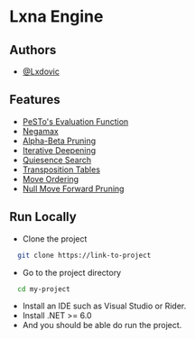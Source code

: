 # Lxna Engine

## Authors

- [@Lxdovic](https://www.github.com/Lxdovic)

## Features

- [PeSTo's Evaluation Function](https://www.chessprogramming.org/Simplified_Evaluation_Function)
- [Negamax](https://www.chessprogramming.org/Negamax)
- [Alpha-Beta Pruning](https://www.chessprogramming.org/Alpha-Beta)
- [Iterative Deepening](https://www.chessprogramming.org/Iterative_Deepening)
- [Quiesence Search](https://www.chessprogramming.org/Quiescence_Search)
- [Transposition Tables](https://www.chessprogramming.org/Transposition_Table)
- [Move Ordering](https://www.chessprogramming.org/Move_Ordering)
- [Null Move Forward Pruning](https://web.archive.org/web/20071031095933/http://www.brucemo.com/compchess/programming/nullmove.htm)

## Run Locally

- Clone the project

```bash
  git clone https://link-to-project
```

- Go to the project directory

```bash
  cd my-project
```

- Install an IDE such as Visual Studio or Rider.
- Install .NET >= 6.0
- And you should be able do run the project.
